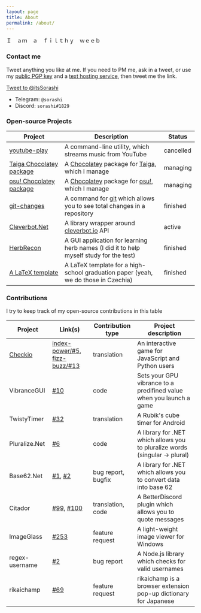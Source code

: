 ```yaml
---
layout: page
title: About
permalink: /about/
---
```


Ｉ　ａｍ　ａ　ｆｉｌｔｈｙ　ｗｅｅｂ

### Contact me

Tweet anything you like at me.
If you need to PM me, ask in a tweet, or use my [public PGP key](https://keybase.io/sorashi/pgp_keys.asc) and a [text hosting service](https://pastebin.com/), then tweet me the link.

<a href="https://twitter.com/intent/tweet?screen_name=itsSorashi&ref_src=twsrc%5Etfw" class="twitter-mention-button" data-show-count="false">Tweet to @itsSorashi</a><script async src="https://platform.twitter.com/widgets.js" charset="utf-8"></script>

- Telegram: `@sorashi`
- Discord: `sorashi#1829`

### Open-source Projects

Project|Description|Status
-------|-----------|------
[youtube-play](https://github.com/sorashi/youtube-play)|A command-line utility, which streams music from YouTube|cancelled
[Taiga Chocolatey package](https://chocolatey.org/packages/taiga)|A [Chocolatey](https://chocolatey.org/) package for [Taiga](https://taiga.moe/), which I manage|managing
[osu! Chocolatey package](https://chocolatey.org/packages/osu)|A [Chocolatey](https://chocolatey.org/) package for [osu!](http://osu.ppy.sh), which I manage|managing
[git-changes](https://github.com/sorashi/git-changes)|A command for [git](https://git-scm.com/) which allows you to see total changes in a repository|finished
[Cleverbot.Net](https://github.com/sorashi/Cleverbot.Net)|A library wrapper around [cleverbot.io](https://cleverbot.io/) API|active
[HerbRecon](https://github.com/sorashi/HerbRecon)|A GUI application for learning herb names (I did it to help myself study for the test)|finished
[A LaTeX template](https://github.com/sorashi/latex-maturitni-prace)|A LaTeX template for a high-school graduation paper (yeah, we do those in Czechia)|finished

### Contributions

I try to keep track of my open-source contributions in this table

Project|Link(s)|Contribution type| Project description
-------|-------|-----------------|-----------
[Checkio](https://github.com/CheckiO-Missions)|[index-power/#5](https://github.com/CheckiO-Missions/checkio-mission-index-power/pull/5), [fizz-buzz/#13](https://github.com/CheckiO-Missions/checkio-task-fizz-buzz/pull/13)|translation|An interactive game for JavaScript and Python users
VibranceGUI|[#10](https://github.com/juv/vibranceGUI/pull/10)|code|Sets your GPU vibrance to a predifined value when you launch a game
TwistyTimer|[#32](https://github.com/aricneto/TwistyTimer/pull/32)|translation|A Rubik's cube timer for Android
Pluralize.<span></span>Net|[#6](https://github.com/sarathkcm/Pluralize.NET/pull/6)|code|A library for .NET which allows you to pluralize words (singular → plural)
Base62.<span></span>Net|[#1](https://github.com/JoyMoe/Base62.Net/issues/1), [#2](https://github.com/JoyMoe/Base62.Net/pull/2)|bug report, bugfix|A library for .NET which allows you to convert data into base 62
Citador|[#99](https://github.com/nirewen/Citador/pull/99), [#100](https://github.com/nirewen/Citador/pull/100)|translation, code|A BetterDiscord plugin which allows you to quote messages
ImageGlass|[#253](https://github.com/d2phap/ImageGlass/issues/253)|feature request|A light-weight image viewer for Windows
regex-username|[#2](https://github.com/regexhq/regex-username/issues/2)|bug report|A Node.js library which checks for valid usernames
rikaichamp|[#69](https://github.com/birtles/rikaichamp)|feature request|rikaichamp is a browser extension pop-up dictionary for Japanese